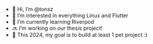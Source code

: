 - 👋 Hi, I’m @tonsz
- 👀 I’m interested in everything Linux and Flutter 
- 🌱 I’m currently learning Riverpod
- 🔜 I’m working on our thesis project!
- 💞 This 2024, my goal is to build at least 1 pet project :)
<!---
tonsz/tonsz is a ✨ special ✨ repository because its `README.md` (this file) appears on your GitHub profile.
You can click the Preview link to take a look at your changes.
--->
